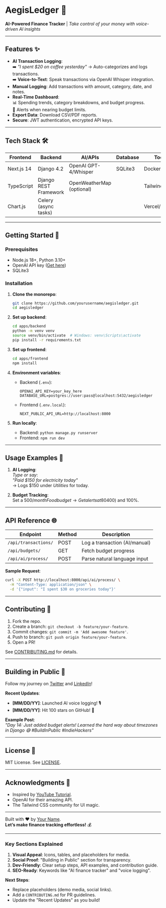
# AegisLedger 💸

**AI-Powered Finance Tracker** | *Take control of your money with voice-driven AI insights*

---

## Features ✨

- **AI Transaction Logging**:  
  ➡️ *"I spent $20 on coffee yesterday"* → Auto-categorizes and logs transactions.  
  ➡️ **Voice-to-Text**: Speak transactions via OpenAI Whisper integration.
- **Manual Logging**: Add transactions with amount, category, date, and notes.
- **Real-Time Dashboard**:  
  📊 Spending trends, category breakdowns, and budget progress.  
  🔔 Alerts when nearing budget limits.
- **Export Data**: Download CSV/PDF reports.
- **Secure**: JWT authentication, encrypted API keys.

---

## Tech Stack 🛠️

| **Frontend**       | **Backend**          | **AI/APIs**               | **Database**      | **Tools**         |
|--------------------|----------------------|---------------------------|-------------------|-------------------|
| Next.js 14         | Django 4.2           | OpenAI GPT-4/Whisper      | SQLite3        | Docker            |
| TypeScript         | Django REST Framework| OpenWeatherMap (optional) |                   | Tailwind CSS      |
| Chart.js           | Celery (async tasks) |                           |                   | Vercel/Heroku     |

---

## Getting Started 🚀

### Prerequisites
- Node.js 18+, Python 3.10+
- OpenAI API key ([Get here](https://platform.openai.com/))
- SQLite3

### Installation

1. **Clone the monorepo**:
   ```bash
   git clone https://github.com/yourusername/aegisledger.git
   cd aegisledger
   ```

2. **Set up backend**:
   ```bash
   cd apps/backend
   python -m venv venv
   source venv/bin/activate  # Windows: venv\Scripts\activate
   pip install -r requirements.txt
   ```

3. **Set up frontend**:
   ```bash
   cd apps/frontend
   npm install
   ```

4. **Environment variables**:
   - Backend (`.env`):
     ```
     OPENAI_API_KEY=your_key_here
     DATABASE_URL=postgres://user:pass@localhost:5432/aegisledger
     ```
   - Frontend (`.env.local`):
     ```
     NEXT_PUBLIC_API_URL=http://localhost:8000
     ```

5. **Run locally**:
   - Backend: `python manage.py runserver`
   - Frontend: `npm run dev`

---

## Usage Examples 💬

1. **AI Logging**:  
   *Type or say*:  
   *"Paid $150 for electricity today"*  
   → Logs $150 under *Utilities* for today.

2. **Budget Tracking**:  
   Set a $500/month Food budget → Get alerts at 80% ($400) and 100%.

---

## API Reference 🌐

| Endpoint             | Method | Description                     |
|----------------------|--------|---------------------------------|
| `/api/transactions/` | POST   | Log a transaction (AI/manual)  |
| `/api/budgets/`      | GET    | Fetch budget progress          |
| `/api/ai/process/`   | POST   | Parse natural language input    |

**Sample Request**:
```bash
curl -X POST http://localhost:8000/api/ai/process/ \
  -H "Content-Type: application/json" \
  -d '{"input": "I spent $30 on groceries today"}'
```

---

## Contributing 🤝

1. Fork the repo.
2. Create a branch: `git checkout -b feature/your-feature`.
3. Commit changes: `git commit -m 'Add awesome feature'`.
4. Push to branch: `git push origin feature/your-feature`.
5. Open a PR!

See [CONTRIBUTING.md](CONTRIBUTING.md) for details.

---

## Building in Public 🚀

Follow my journey on [Twitter](https://twitter.com/YourHandle) and [LinkedIn](https://linkedin.com/in/YourProfile)!  

**Recent Updates**:  
- **[MM/DD/YY]**: Launched AI voice logging! 🎙️  
- **[MM/DD/YY]**: Hit 100 stars on GitHub! 🌟  

**Example Post**:  
*"Day 14: Just added budget alerts! Learned the hard way about timezones in Django 😅 #BuildInPublic #IndieHackers"*

---

## License 📜

MIT License. See [LICENSE](LICENSE).

---

## Acknowledgments 🙌

- Inspired by [YouTube Tutorial](https://www.youtube.com/watch?v=Dn1EjhcQk64).
- OpenAI for their amazing API.
- The Tailwind CSS community for UI magic.

---

Built with ❤️ by [Your Name](https://github.com/yourusername).  
**Let’s make finance tracking effortless!** 💰


---

### **Key Sections Explained**
1. **Visual Appeal**: Icons, tables, and placeholders for media.
2. **Social Proof**: "Building in Public" section for transparency.
3. **Dev-Friendly**: Clear setup steps, API examples, and contribution guide.
4. **SEO-Ready**: Keywords like "AI finance tracker" and "voice logging".

**Next Steps**:  
- Replace placeholders (demo media, social links).  
- Add a `CONTRIBUTING.md` for PR guidelines.  
- Update the "Recent Updates" as you build!
